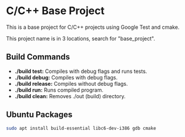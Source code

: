 # C/C++ Base Project

This is a base project for C/C++ projects using Google Test and cmake.

This project name is in 3 locations, search for "base_project".

## Build Commands

* **./build test:** Compiles with debug flags and runs tests.
* **./build debug:** Compiles with debug flags.
* **./build release:** Compiles without debug flags.
* **./build run:** Runs compiled program.
* **./build clean:** Removes ./out (build) directory.

## Ubuntu Packages

```bash
sudo apt install build-essential libc6-dev-i386 gdb cmake
```
